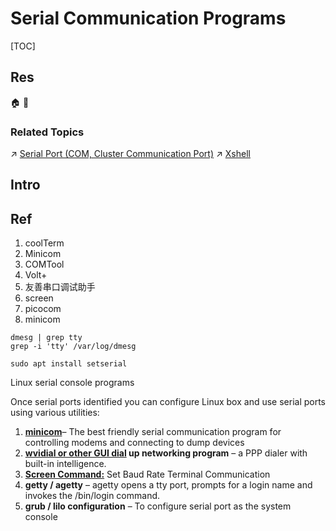 # Serial Communication Programs

[TOC]



## Res
🏠 
🚧 


### Related Topics
↗ [Serial Port (COM, Cluster Communication Port)](../../../../../../../🧬%20Computer%20System/Computer%20Architecture/Computer%20Microarchitectures%20(Computer%20Organization)%20&%20von%20Neumann%20Model/Computer%20Bus%20(Datapath)%20&%20Interfaces%20&%20Protocols/Expansion%20Bus%20(Ports%20&%20Computer%20Bus%20Interfaces)/Expansion%20Ports%20(External%20Bus)/📌%20Obsolete%20Ports/Serial%20Port%20(COM,%20Cluster%20Communication%20Port).md)
↗ [Xshell](../../📌%20Windows%20Console%20&%20ConPTY%20Based/Xshell.md)



## Intro



## Ref
[macOS免费串口工具coolTerm/Minicom/Comtool/Volt+(伏特加)/友善串口调试助手/screen/picocom | CSDN]: http://t.csdnimg.cn/aROgg
1. coolTerm
2. Minicom
3. COMTool
4. Volt+
5. 友善串口调试助手
6. screen
7. picocom
8. minicom

[How To Check and Use Serial Ports Under Linux]: https://www.cyberciti.biz/faq/find-out-linux-serial-ports-with-setserial/
```
dmesg | grep tty
grep -i 'tty' /var/log/dmesg

sudo apt install setserial
```

Linux serial console programs

Once serial ports identified you can configure Linux box and use serial ports using various utilities:
1. **[minicom](https://www.cyberciti.biz/tips/connect-soekris-single-board-computer-using-minicom.html)**– The best friendly serial communication program for controlling modems and connecting to dump devices
2. **[wvidial or other GUI dial](https://www.cyberciti.biz/tips/linux-configure-modem-to-connect-to-the-internet-using-a-ppp-dialup-account.html) up networking program** – a PPP dialer with built-in intelligence.
3. **[Screen Command:](https://www.cyberciti.biz/faq/unix-linux-apple-osx-bsd-screen-set-baud-rate/)** Set Baud Rate Terminal Communication
4. **getty / agetty** – agetty opens a tty port, prompts for a login name and invokes the /bin/login command.
5. **grub / lilo configuration** – To configure serial port as the system console


